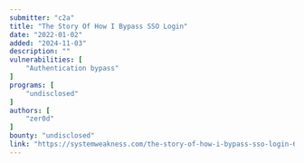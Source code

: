 ```yaml
---
submitter: "c2a"
title: "The Story Of How I Bypass SSO Login"
date: "2022-01-02"
added: "2024-11-03"
description: ""
vulnerabilities: [
    "Authentication bypass"
]
programs: [
    "undisclosed"
]
authors: [
    "zer0d"
]
bounty: "undisclosed"
link: "https://systemweakness.com/the-story-of-how-i-bypass-sso-login-6b93370196cf"
---
```




